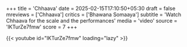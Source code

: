 +++
title = 'Chhaava'
date = 2025-02-15T17:10:50+05:30
draft = false
mreviews = ['Chhaava']
critics = ['Bhawana Somaaya']
subtitle = 'Watch Chhaava for the scale and the performances'
media = 'video'
source = 'lKTurZe7fmw'
score = 7
+++

{{< youtube id="lKTurZe7fmw" loading="lazy" >}}
